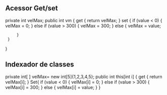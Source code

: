 
## Acessor Get/set

 private int velMax;
 public int vm
 {
     get
     {
         return velMax;
     }
     set
     {
         if (value < 0)
         {
             velMax = 0;
         }
         else if (value > 300)
         {
             velMax = 300;
         }
         else
         {
             velMax = value;

         }
     }
 }

## Indexador de classes

 private int\[ ] velMax= new int\[5]{1,2,3,4,5};
public int this[int i]
{
    get
    {
        return velMax[i];
    }
    Set{
    if (value < 0)
    {
        velMax[i] = 0;
    }
    else if (value > 300)
    {
        velMax[i] = 300;
    }
    else
    {
        velMax[i] = value;
    }
}
